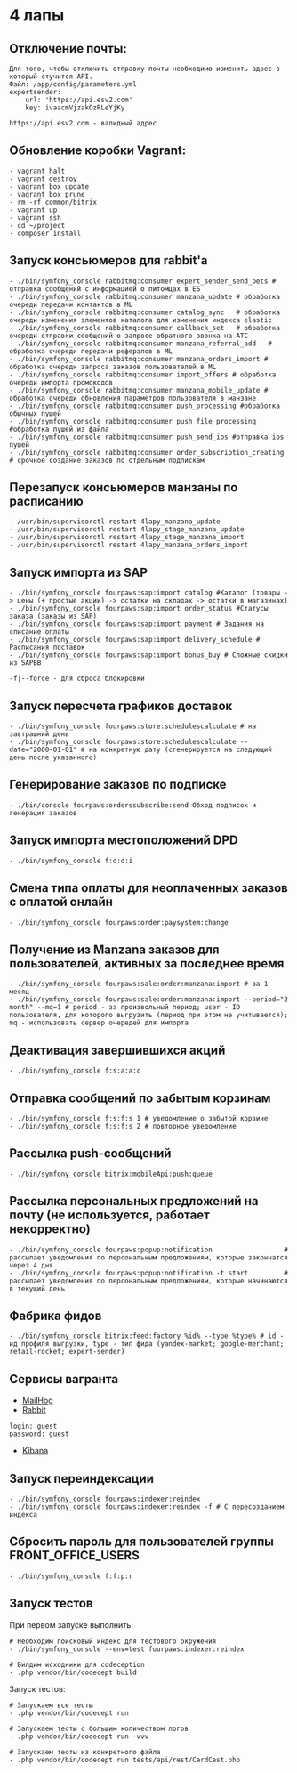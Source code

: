 ﻿# 4 лапы

## Отключение почты:

```
Для того, чтобы отключить отправку почты необходимо изменить адрес в который стучится API.
Файл: /app/config/parameters.yml
expertsender:
    url: 'https://api.esv2.com'
    key: ivaacmVjzakOzRLeYjKy
    
https://api.esv2.com - валидный адрес    
```

## Обновление коробки Vagrant:

```
- vagrant halt
- vagrant destroy
- vagrant box update
- vagrant box prune
- rm -rf common/bitrix
- vagrant up
- vagrant ssh
- cd ~/project
- composer install
```
## Запуск консьюмеров для rabbit'а

```
- ./bin/symfony_console rabbitmq:consumer expert_sender_send_pets # отправка сообщений с информацией о питомцах в ES
- ./bin/symfony_console rabbitmq:consumer manzana_update # обработка очереди передачи контактов в ML
- ./bin/symfony_console rabbitmq:consumer catalog_sync   # обработка очереди изменения элементов каталога для изменения индекса elastic 
- ./bin/symfony_console rabbitmq:consumer callback_set   # обработка очереди отправки сообщений о запросе обратного звонка на АТС
- ./bin/symfony_console rabbitmq:consumer manzana_referral_add   # обработка очереди передачи рефералов в ML
- ./bin/symfony_console rabbitmq:consumer manzana_orders_import # обработка очереди запроса заказов пользователей в ML
- ./bin/symfony_console rabbitmq:consumer import_offers # обработка очереди импорта промокодов
- ./bin/symfony_console rabbitmq:consumer manzana_mobile_update # обработка очереди обновления параметров пользователя в манзане
- ./bin/symfony_console rabbitmq:consumer push_processing #обработка обычных пушей
- ./bin/symfony_console rabbitmq:consumer push_file_processing #обработка пушей из файла
- ./bin/symfony_console rabbitmq:consumer push_send_ios #отправка ios пушей
- ./bin/symfony_console rabbitmq:consumer order_subscription_creating # срочное создание заказов по отдельным подпискам 
```

## Перезапуск консьюмеров манзаны по расписанию
```
- /usr/bin/supervisorctl restart 4lapy_manzana_update
- /usr/bin/supervisorctl restart 4lapy_stage_manzana_update
- /usr/bin/supervisorctl restart 4lapy_stage_manzana_import
- /usr/bin/supervisorctl restart 4lapy_manzana_orders_import
```

## Запуск импорта из SAP 

```
- ./bin/symfony_console fourpaws:sap:import catalog #Каталог (товары -> цены (+ простые акции) -> остатки на складах -> остатки в магазинах)
- ./bin/symfony_console fourpaws:sap:import order_status #Статусы заказа (заказы из SAP)
- ./bin/symfony_console fourpaws:sap:import payment # Задания на списание оплаты
- ./bin/symfony_console fourpaws:sap:import delivery_schedule # Расписания поставок
- ./bin/symfony_console fourpaws:sap:import bonus_buy # Сложные скидки из SAPBB 
```
```
-f|--force - для сброса блокировки
```

## Запуск пересчета графиков доставок

```
- ./bin/symfony_console fourpaws:store:schedulescalculate # на завтрашний день
- ./bin/symfony_console fourpaws:store:schedulescalculate --date="2000-01-01" # на конкретную дату (сгенерируется на следующий день после указанного)
```

## Генерирование заказов по подписке

```
- ./bin/console fourpaws:orderssubscribe:send Обход подписок и генерация заказов
```

## Запуск импорта местоположений DPD

```
- ./bin/symfony_console f:d:d:i
```


## Смена типа оплаты для неоплаченных заказов с оплатой онлайн

```
- ./bin/symfony_console fourpaws:order:paysystem:change
```

## Получение из Manzana заказов для пользователей, активных за последнее время

```
- ./bin/symfony_console fourpaws:sale:order:manzana:import # за 1 месяц
- ./bin/symfony_console fourpaws:sale:order:manzana:import --period="2 month" --mq=1 # period - за произвольный период; user - ID пользователя, для которого выгрузить (период при этом не учитывается); mq - использовать сервер очередей для импорта
```

## Деактивация завершившихся акций

```
- ./bin/symfony_console f:s:a:a:c
```

## Отправка сообщений по забытым корзинам

```
- ./bin/symfony_console f:s:f:s 1 # уведомление о забытой корзине
- ./bin/symfony_console f:s:f:s 2 # повторное уведомление
```

## Рассылка push-сообщений

```
- ./bin/symfony_console bitrix:mobileApi:push:queue
```

## Рассылка персональных предложений на почту (не используется, работает некорректно)

```
- ./bin/symfony_console fourpaws:popup:notification                  # рассылает уведомления по персональным предложениям, которые закончатся через 4 дня
- ./bin/symfony_console fourpaws:popup:notification -t start         # рассылает уведомления по персональным предложениям, которые начинаются в текущий день
```

## Фабрика фидов

```
- ./bin/symfony_console bitrix:feed:factory %id% --type %type% # id - ид профиля выгрузки, type - тип фида (yandex-market; google-merchant; retail-rocket; expert-sender)
```

## Сервисы вагранта

* [MailHog](http://4lapy.vag:8025/)
* [Rabbit](http://4lapy.vag:15672/)
```
login: guest
password: guest
```
* [Kibana](http://4lapy.vag:5601/)


## Запуск переиндексации
```
- ./bin/symfony_console fourpaws:indexer:reindex 
- ./bin/symfony_console fourpaws:indexer:reindex -f # С пересозданием индекса 
```

## Сбросить пароль для пользователей группы FRONT_OFFICE_USERS
```
- ./bin/symfony_console f:f:p:r
```

## Запуск тестов

При первом запуске выполнить: 
```
# Необходим поисковый индекс для тестового окружения
- ./bin/symfony_console --env=test fourpaws:indexer:reindex

# Билдим исходники для codeception 
- .php vendor/bin/codecept build 
```

Запуск тестов:
```
# Запускаем все тесты
- .php vendor/bin/codecept run 

# Запускаем тесты с большим количеством логов
- .php vendor/bin/codecept run -vvv

# Запускаем тесты из конкретного файла
- .php vendor/bin/codecept run tests/api/rest/CardCest.php
```

